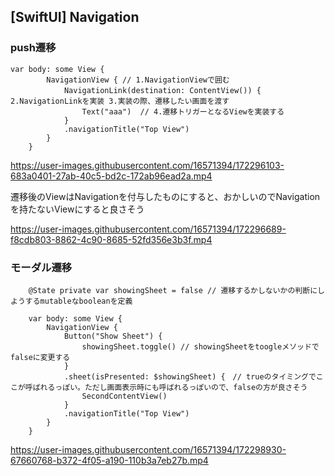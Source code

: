 ## [SwiftUI] Navigation

### push遷移

```
var body: some View {
        NavigationView { // 1.NavigationViewで囲む
            NavigationLink(destination: ContentView()) {　2.NavigationLinkを実装 3.実装の際、遷移したい画面を渡す
                Text("aaa")  // 4.遷移トリガーとなるViewを実装する 
            }
            .navigationTitle("Top View")
        }
    }
```

https://user-images.githubusercontent.com/16571394/172296103-683a0401-27ab-40c5-bd2c-172ab96ead2a.mp4

遷移後のViewはNavigationを付与したものにすると、おかしいのでNavigationを持たないViewにすると良さそう

https://user-images.githubusercontent.com/16571394/172296689-f8cdb803-8862-4c90-8685-52fd356e3b3f.mp4

### モーダル遷移

```
    @State private var showingSheet = false // 遷移するかしないかの判断にしようするmutableなbooleanを定義
    
    var body: some View {
        NavigationView {
            Button("Show Sheet") {
                showingSheet.toggle() // showingSheetをtoogleメソッドでfalseに変更する
            }
            .sheet(isPresented: $showingSheet) {　// trueのタイミングでここが呼ばれるっぽい。ただし画面表示時にも呼ばれるっぽいので、falseの方が良さそう
                SecondContentView()
            }
            .navigationTitle("Top View")
        }
    }
```

https://user-images.githubusercontent.com/16571394/172298930-67660768-b372-4f05-a190-110b3a7eb27b.mp4



